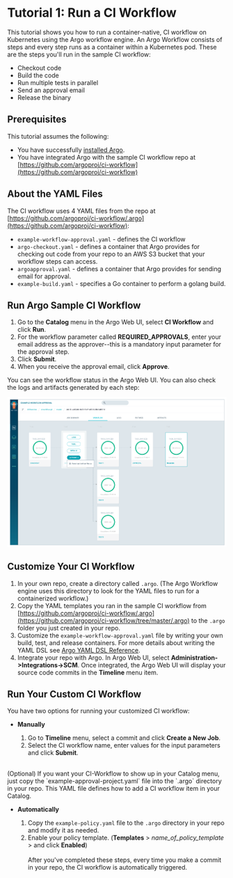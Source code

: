 # Tutorial 1: Run a CI Workflow

This tutorial shows you how to run a container-native, CI workflow on Kubernetes using the Argo workflow engine. An Argo Workflow consists of steps and every step runs as a container within a Kubernetes pod. These are the steps you'll run in the sample CI workflow:

* Checkout code
* Build the code
* Run multiple tests in parallel
* Send an approval email
* Release the binary

## Prerequisites
This tutorial assumes the following:

* You have successfully [installed Argo](https://argoproj.github.io/argo-site/get-started/installation).
* You have integrated Argo with the sample CI workflow repo at [https://github.com/argoproj/ci-workflow](https://github.com/argoproj/ci-workflow)

## About the YAML Files

The CI workflow uses 4 YAML files from the repo at  [https://github.com/argoproj/ci-workflow/.argo](https://github.com/argoproj/ci-workflow):

* `example-workflow-approval.yaml` - defines the CI workflow
* `argo-checkout.yaml` - defines a container that Argo provides for checking out code from your repo to an AWS S3 bucket that your workflow steps can access.
* `argoapproval.yaml` - defines a container that Argo provides for sending email for approval.
* `example-build.yaml` -  specifies a Go container to perform a golang build.

## Run Argo Sample CI Workflow

1. Go to the **Catalog** menu in the Argo Web UI, select **CI Workflow**  and click **Run**.
1. For the workflow parameter called **REQUIRED_APPROVALS**, enter your email address as the approver--this is a mandatory input parameter for the approval step.
1. Click **Submit**.
1. When you receive the approval email, click **Approve**.

You can see the workflow status in the Argo Web UI. You can also check the logs and artifacts generated by each step:

![CI-workflow](../..//images/ciworkflow.png)

## Customize Your CI Workflow

1. In your own repo, create a directory called `.argo`. (The Argo Workflow engine uses this directory to look for the YAML files to run for a containerized workflow.)
1. Copy the YAML templates you ran in the sample CI workflow from [https://github.com/argoproj/ci-workflow/.argo](https://github.com/argoproj/ci-workflow/tree/master/.argo) to the `.argo` folder you just created in your repo.
1. Customize the `example-workflow-approval.yaml` file by writing your own build, test, and release containers.
	For more details about writing the YAML DSL see [Argo YAML DSL Reference](./../yaml/dsl_reference_intro.md).
1. 	Integrate your repo with Argo. In Argo Web UI, select **Administration->Integrations->SCM**. Once integrated, the Argo Web UI will display your source code commits in the **Timeline** menu item.


## Run Your Custom CI Workflow


 You have two options for running your customized CI workflow:

 * **Manually**

	1. Go to **Timeline** menu, select a commit and click **Create a New Job**.
	1. Select the CI workflow name, enter values for the input parameters and click **Submit**.  
<br/>
   (Optional) If you want your CI-Workflow to show up in your Catalog menu, just copy the `example-approval-project.yaml` file into the `.argo` directory in your repo. This YAML file defines how to add a CI workflow item in your Catalog.


* **Automatically**

	1. Copy the `example-policy.yaml` file to the `.argo` directory in your repo and modify it as needed.
	1. Enable your policy template. (**Templates** > *name_of_policy_template* > and click **Enabled**)  
   <br/> After you've completed these steps, every time you make a commit in your repo, the CI workflow is automatically triggered.
